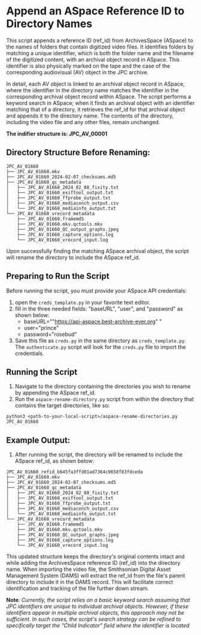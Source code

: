 # Append an ASpace Reference ID to Directory Names

This script appends a reference ID (ref_id) from ArchivesSpace (ASpace) to the names of folders that contain digitized video files. It identifies folders by matching a unique identifier, which is both the folder name and the filename of the digitized content, with an archival object record in ASpace. This identifier is also physically marked on the tape and the case of the corresponding audiovisual (AV) object in the JPC archive.

In detail, each AV object is linked to an archival object record in ASpace, where the identifier in the directory name matches the identifier in the corresponding archival object record within ASpace. The script performs a keyword search in ASpace; when it finds an archival object with an identifier matching that of a directory, it retrieves the ref_id for that archival object and appends it to the directory name. The contents of the directory, including the video file and any other files, remain unchanged.

**The indifier structure is: JPC_AV_00001**

## Directory Structure Before Renaming:

```
JPC_AV_01660
├── JPC_AV_01660.mkv
├── JPC_AV_01660_2024-02-07_checksums.md5
├── JPC_AV_01660_qc_metadata
│   ├── JPC_AV_01660_2024_02_08_fixity.txt
│   ├── JPC_AV_01660_exiftool_output.txt
│   ├── JPC_AV_01660_ffprobe_output.txt
│   ├── JPC_AV_01660_mediaconch_output.csv
│   └── JPC_AV_01660_mediainfo_output.txt
└── JPC_AV_01660_vrecord_metadata
    ├── JPC_AV_01660.framemd5
    ├── JPC_AV_01660.mkv.qctools.mkv
    ├── JPC_AV_01660_QC_output_graphs.jpeg
    ├── JPC_AV_01660_capture_options.log
    └── JPC_AV_01660_vrecord_input.log
```
Upon successfully finding the matching ASpace archival object, the script will rename the directory to include the ASpace ref_id.

## Preparing to Run the Script

Before running the script, you must provide your ASpace API credentials:

1. open the `creds_template.py` in your favorite text editor. 
1. fill in the three needed fields: "baseURL", "user", and "password" as shown below:
    -   baseURL=""https://api-aspace.best-archive-ever.org" "
    -   user="prince"
    -   password="rosebud"
1. Save this file as `creds.py` in the same directory as `creds_template.py`. The `authenticate.py` script will look for the `creds.py` file to import the credentials.

## Running the Script

1. Navigate to the directory containing the directories you wish to rename by appending the ASpace ref_id.
1. Run the `aspace-rename-directory.py` script from within the directory that contains the target directories, like so:

`python3 <path-to-your-local-script>/aspace-rename-directories.py JPC_AV_01660`

## Example Output:

1. After running the script, the directory will be renamed to include the ASpace ref_id, as shown below:
```
JPC_AV_01660_refid_b645fa3ffd01ad7364c9658f83fdceda
├── JPC_AV_01660.mkv
├── JPC_AV_01660_2024-02-07_checksums.md5
├── JPC_AV_01660_qc_metadata
│   ├── JPC_AV_01660_2024_02_08_fixity.txt
│   ├── JPC_AV_01660_exiftool_output.txt
│   ├── JPC_AV_01660_ffprobe_output.txt
│   ├── JPC_AV_01660_mediaconch_output.csv
│   └── JPC_AV_01660_mediainfo_output.txt
└── JPC_AV_01660_vrecord_metadata
    ├── JPC_AV_01660.framemd5
    ├── JPC_AV_01660.mkv.qctools.mkv
    ├── JPC_AV_01660_QC_output_graphs.jpeg
    ├── JPC_AV_01660_capture_options.log
    └── JPC_AV_01660_vrecord_input.log
```

This updated structure keeps the directory's original contents intact and while adding the ArchivesSpace reference ID (ref_id) into the directory name. When importing the video file, the Smithsonian Digital Asset Management System (DAMS) will extract the ref_id from the file's parent directory to include it in the DAMS record. This will facilitate correct identification and tracking of the file further down stream.

**Note**: *Currently, the script relies on a basic keyword search assuming that JPC identifiers are unique to individual archival objects. However, if these identifiers appear in multiple archival objects, this approach may not be sufficient. In such cases, the script's search strategy can be refined to specifically target the "Child Indicator" field where the identifier is located*
